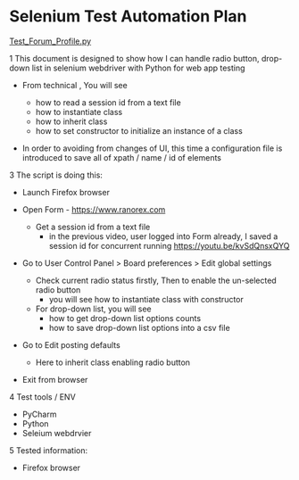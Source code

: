 # Selenium Test Automation Plan

[Test_Forum_Profile.py](src/Test_Forum_Profile.py)

1 This document is designed to show how I can handle radio button, drop-down list in selenium webdriver with Python for web app testing
   - From technical , You will see
      - how to read a session id from a text file
      - how to instantiate class
      - how to inherit class
      - how to set constructor to initialize an instance of a class

   - In order to avoiding from changes of UI, this time a configuration file is introduced to save all of xpath / name / id of elements

3 The script is doing this:
   - Launch Firefox browser

   - Open Form  - https://www.ranorex.com
      - Get a session id from a text file
         - in the previous video, user logged into Form already, I saved a session id for concurrent running
           https://youtu.be/kvSdQnsxQYQ

   - Go to User Control Panel > Board preferences > Edit global settings
      - Check current radio status firstly, Then to enable the un-selected radio button
         - you will see how to instantiate class with constructor
      - For drop-down list, you will see
          - how to get drop-down list options counts
          - how to save drop-down list options into a csv file

   - Go to Edit posting defaults
     - Here to inherit class enabling radio button
   
   - Exit from browser

4 Test tools / ENV
   - PyCharm
   - Python
   - Seleium webdrvier
   
5 Tested information:
   - Firefox browser
   
   
   
